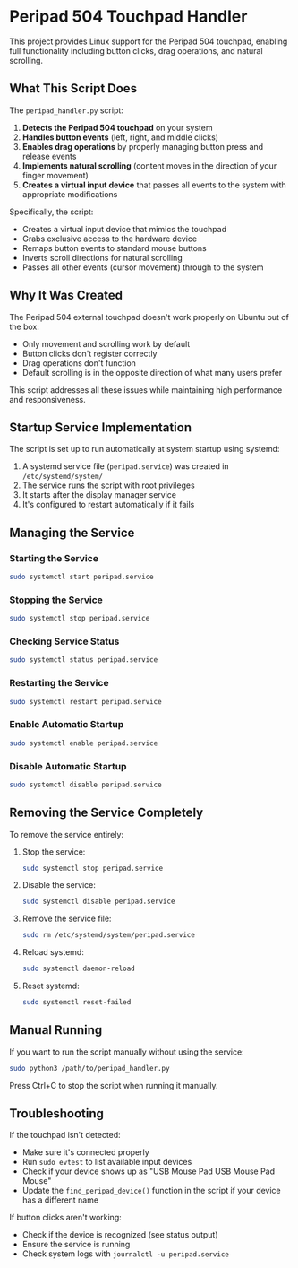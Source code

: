 # Peripad 504 Touchpad Handler

This project provides Linux support for the Peripad 504 touchpad, enabling full functionality including button clicks, drag operations, and natural scrolling.

## What This Script Does

The `peripad_handler.py` script:

1. **Detects the Peripad 504 touchpad** on your system
2. **Handles button events** (left, right, and middle clicks)
3. **Enables drag operations** by properly managing button press and release events
4. **Implements natural scrolling** (content moves in the direction of your finger movement)
5. **Creates a virtual input device** that passes all events to the system with appropriate modifications

Specifically, the script:
- Creates a virtual input device that mimics the touchpad
- Grabs exclusive access to the hardware device
- Remaps button events to standard mouse buttons
- Inverts scroll directions for natural scrolling
- Passes all other events (cursor movement) through to the system

## Why It Was Created

The Peripad 504 external touchpad doesn't work properly on Ubuntu out of the box:
- Only movement and scrolling work by default
- Button clicks don't register correctly
- Drag operations don't function
- Default scrolling is in the opposite direction of what many users prefer

This script addresses all these issues while maintaining high performance and responsiveness.

## Startup Service Implementation

The script is set up to run automatically at system startup using systemd:

1. A systemd service file (`peripad.service`) was created in `/etc/systemd/system/`
2. The service runs the script with root privileges
3. It starts after the display manager service
4. It's configured to restart automatically if it fails

## Managing the Service

### Starting the Service

```bash
sudo systemctl start peripad.service
```

### Stopping the Service

```bash
sudo systemctl stop peripad.service
```

### Checking Service Status

```bash
sudo systemctl status peripad.service
```

### Restarting the Service

```bash
sudo systemctl restart peripad.service
```

### Enable Automatic Startup

```bash
sudo systemctl enable peripad.service
```

### Disable Automatic Startup

```bash
sudo systemctl disable peripad.service
```

## Removing the Service Completely

To remove the service entirely:

1. Stop the service:
   ```bash
   sudo systemctl stop peripad.service
   ```

2. Disable the service:
   ```bash
   sudo systemctl disable peripad.service
   ```

3. Remove the service file:
   ```bash
   sudo rm /etc/systemd/system/peripad.service
   ```

4. Reload systemd:
   ```bash
   sudo systemctl daemon-reload
   ```

5. Reset systemd:
   ```bash
   sudo systemctl reset-failed
   ```

## Manual Running

If you want to run the script manually without using the service:

```bash
sudo python3 /path/to/peripad_handler.py
```

Press Ctrl+C to stop the script when running it manually.

## Troubleshooting

If the touchpad isn't detected:
- Make sure it's connected properly
- Run `sudo evtest` to list available input devices
- Check if your device shows up as "USB Mouse Pad USB Mouse Pad Mouse"
- Update the `find_peripad_device()` function in the script if your device has a different name

If button clicks aren't working:
- Check if the device is recognized (see status output)
- Ensure the service is running
- Check system logs with `journalctl -u peripad.service` 